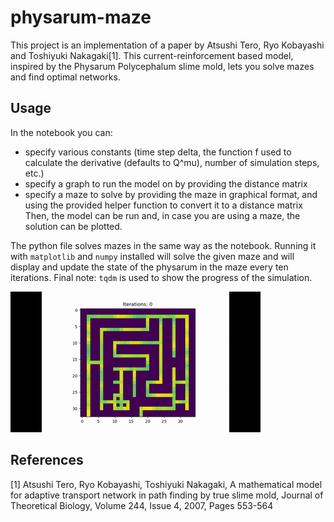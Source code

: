 # physarum-maze
This project is an implementation of a paper by Atsushi Tero, Ryo Kobayashi and Toshiyuki Nakagaki[1].
This current-reinforcement based model, inspired by the Physarum Polycephalum slime mold, lets you solve mazes and find optimal networks.

## Usage
In the notebook you can:
* specify various constants (time step delta, the function f used to calculate the derivative (defaults to Q^mu), number of simulation steps, etc.)
* specify a graph to run the model on by providing the distance matrix
* specify a maze to solve by providing the maze in graphical format, and using the provided helper function to convert it to a distance matrix
Then, the model can be run and, in case you are using a maze, the solution can be plotted.

The python file solves mazes in the same way as the notebook. Running it with `matplotlib` and `numpy` installed will solve the given maze and will display and update the state of the physarum in the maze every ten iterations.
Final note: `tqdm` is used to show the progress of the simulation.

![](https://raw.githubusercontent.com/robert-30/physarum-maze/master/phys.gif)
## References
[1] Atsushi Tero, Ryo Kobayashi, Toshiyuki Nakagaki,
A mathematical model for adaptive transport network in path finding by true slime mold,
Journal of Theoretical Biology,
Volume 244, Issue 4,
2007,
Pages 553-564
